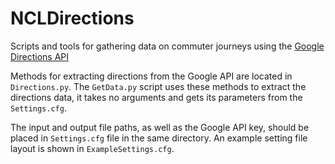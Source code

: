 # NCLDirections

Scripts and tools for gathering data on commuter journeys using the [Google Directions API](https://developers.google.com/maps/documentation/directions/)

Methods for extracting directions from the Google API are located in `Directions.py`. The `GetData.py` script uses these methods to extract the directions data, it takes no arguments and gets its parameters from the `Settings.cfg`. 

The input and output file paths, as well as the Google API key, should be placed in `Settings.cfg` file in the same directory. An example setting file layout is shown in `ExampleSettings.cfg`. 
